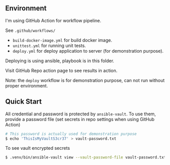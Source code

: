 ## Environment

I'm using GitHub Action for workflow pipeline.

See `.github/workflows/`

- `build-docker-image.yml` for build docker image.
- `unittest.yml` for running unit tests.
- `deploy.yml` for deploy application to server (for demonstration purpose).

Deploying is using ansible, playbook is in this folder.

Visit GitHub Repo action page to see results in action.

Note: the `deploy` workflow is for demonstration purpose, can not run without proper environment.

## Quick Start

All credential and password is protected by `ansible-vault`.
To use them, provide a password file (set secrets in repo settings when using GitHub Action)

```bash
# This password is actually used for demonstration purpose
$ echo 'ThisIsMyVaultS3cr37' > vault-password.txt
```

To see vault encrypted secrets

```bash
$ .venv/bin/ansible-vault view --vault-password-file vault-password.txt group_vars/api/vault
```
